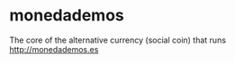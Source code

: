 monedademos
===========

The core of the alternative currency (social coin) that runs http://monedademos.es
